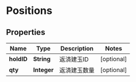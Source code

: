 # Positions

## Properties
Name | Type | Description | Notes
------------ | ------------- | ------------- | -------------
**holdID** | **String** | 返済建玉ID |  [optional]
**qty** | **Integer** | 返済建玉数量 |  [optional]
